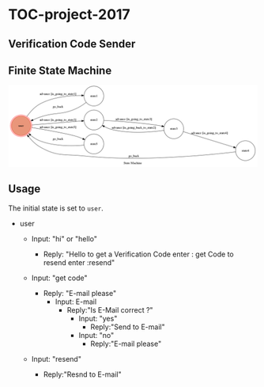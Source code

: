 # TOC-project-2017

## Verification Code Sender

## Finite State Machine
![fsm](./img/show-fsm.png)

## Usage
The initial state is set to `user`.



* user
	* Input: "hi" or "hello"
		* Reply: "Hello
		to get  a Verification Code enter : get Code
		to resend enter :resend"

	* Input: "get code"
		* Reply: "E-mail please"
			* Input: E-mail
				* Reply:"Is E-Mail correct ?"
					* Input: "yes" 
						* Reply:"Send to E-mail"
					* Input: "no"  
						* Reply:"E-mail please"
	
	* Input: "resend"
		* Reply:"Resnd to E-mail"
